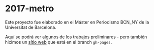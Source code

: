 # 2017-metro

Este proyecto fue elaborado en el Máster en Periodismo BCN_NY de la Universitat de Barcelona.

Aquí se podrá ver algunos de los trabajos preliminares - pero también hicimos un [sítio web](https://mper-bcn-ny.github.io/2017-metro) que está
en el branch `gh-pages`. 

